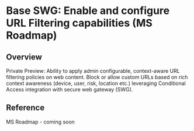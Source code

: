 ﻿# Base SWG: Enable and configure URL Filtering capabilities (MS Roadmap)

## Overview
Private Preview:  Ability to apply admin configurable, context-aware URL filtering policies on web content. Block or allow custom URLs based  on rich context awareness (device, user, risk, location etc.) leveraging Conditional Access integration with secure web gateway (SWG).

## Reference

MS Roadmap - coming soon
